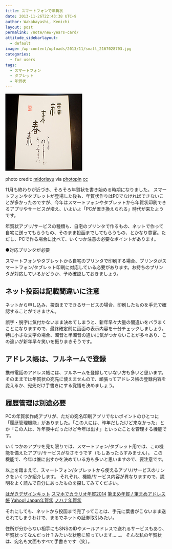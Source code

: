 ```yaml
---
title: スマートフォンで年賀状
date: 2013-11-26T22:43:38 UTC+9
author: Wakabayashi, Kenichi
layout: post
permalink: /note/new-years-card/
attitude_sidebarlayout:
  - default
image: /wp-content/uploads/2013/11/small_2167028703.jpg
categories:
  - for users
tags:
  - スマートフォン
  - タブレット
  - 年賀状
---
```

![年賀状](/assets/images/2013/11/small_2167028703.jpg)

photo credit: [midorisyu](http://www.flickr.com/photos/midorisyu/2167028703/) via [photopin](http://photopin.com) [cc](http://creativecommons.org/licenses/by/2.0/)

11月も終わりが近づき、そろそろ年賀状を書き始める時期になりました。
スマートフォンやタブレットが登場した後も、年賀状作りはPCでなければできないことが多かったのですが、今年はスマートフォンやタブレットから年賀状印刷できるアプリやサービスが増え、いよいよ「PCが置き換えられる」時代が来たようです。

年賀状アプリ/サービスの種類も、自宅のプリンタで作るもの、ネットで作って自宅に送ってもらうもの、そのまま投函までしてもらうもの、とかなり豊富。ただし、PCで作る場合に比べて、いくつか注意の必要なポイントがあります。

●対応プリンタが必要

スマートフォンやタブレットから自宅のプリンタで印刷する場合、プリンタがスマートフォン/タブレット印刷に対応している必要があります。お持ちのプリンタが対応しているかどうか、予め確認しておきましょう。

## ネット投函は記載間違いに注意

ネットから申し込み、投函までできるサービスの場合、印刷したものを手元で確認することができません。

誤字・脱字に気付かないまま決めてしまうと、新年早々大量の間違いをバラまくことになりますので、最終確定前に画面の表示内容を十分チェックしましょう。
特に小さな文字の場合、濁音と半濁音の違いに気がつかないことが多々あり、この違いが新年早々笑いを振りまきそうです。

## アドレス帳は、フルネームで登録

携帯電話のアドレス帳には、フルネームを登録していない方も多いと思います。
そのままでは年賀状の宛先に使えませんので、頑張ってアドレス帳の登録内容を変えるか、宛先だけ手書きにする覚悟を決めましょう。

## 履歴管理は別途必要

PCの年賀状作成アプリが、ただの宛名印刷アプリでないポイントのひとつに「履歴管理機能」がありました。「この人には、昨年だしたけど来なかった」とか「この人は、昨年喪中だったけど今年は出す」といったことを管理する機能です。

いくつかのアプリを見た限りでは、スマートフォン/タブレット用では、この機能を備えたアプリ/サービスがなさそうです（もしあったらすみません）。
この機能で、今年は誰に出すかを決めている方も多いと思いますので、要注意です。

以上を踏まえて、スマートフォン/タブレットから使えるアプリ/サービスのリンクをいくつか紹介します。
それぞれ、機能/サービス内容が異なりますので、説明をよく読んで自分にあったものを探してみてください。

[はがきデザインキット](http://yubin-nenga.jp/design_kit/)
[スマホでカラリオ年賀2014](http://www.epson.jp/osirase/2013/131101_3.htm)
[筆まめ年賀 / 筆まめアドレス帳](http://fudemame.net/products/app/)
[Yahoo! Japan年賀状](https://yahoo-nenga.jp)
[ノハナ年賀状](http://nenga.nohana.jp/)

それにしても、ネットから投函まで完了ってことは、手元に葉書がこないまま送られてしまうわけで、まるでネットの証券取引みたい。

住所が分からない相手にもSNSのIDやメールアドレスで送れるサービスもあり、年賀状ってなんだっけ？みたいな状態に陥っています……。
そんな私の年賀状は、宛名も文面もすべて手書きです（笑）。